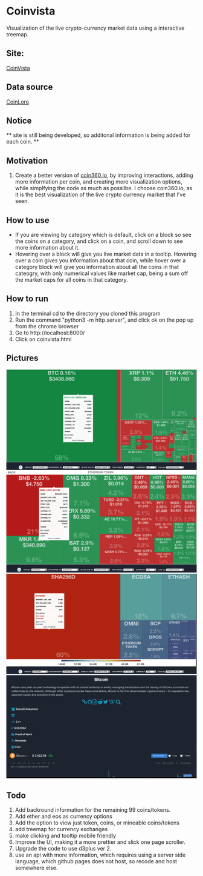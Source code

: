 # Coinvista
Visualization of the live crypto-currency market data using a interactive treemap.


Site:
-------
<a href="https://coinvista.github.io/coinvista" target="_blank" >CoinVista</a> 

Data source
------
<a href="https://api.coinlore.com/api/tickers/" target="_blank" >CoinLore</a>

Notice
-------
** site is still being developed, so additonal information is being added for each coin. **

Motivation
-----------
1. Create a better version of <a href="https://coin360.io" target="_blank" >coin360.io</a>, by improving interactions, adding more information per coin,  and creating more visualization options, while simplfying the code as much as possilbe. I choose coin360.io, as it is the best visualization of the live crypto currency market that I've seen.

How to use
-----------
* If you are viewing by category which is default, click on a block so see the coins on a category, and click on a coin, and scroll down to see more information about it. 
* Hovering over a block will give you live market data in a tooltip. Hovering over a coin gives you information about that coin, while hover over a category block will give you information about all the coins in that cateogry, with only numerical values like market cap, being a sum off the market caps for all coins in that category.

How to run
-----------
1. In the terminal cd to the directory you cloned this program
2. Run the command "python3 -m http.server", and click ok on the pop up from the chrome browser
3. Go to http://localhost:8000/
4. Click on coinvista.html

Pictures
--------
![Screenshot](1.jpg)
![Screenshot](4.jpg)
![Screenshot](2.jpg)
![Screenshot](3.jpg)








Todo
--------
1. Add backround information for the remaining 99 coins/tokens.
2. Add ether and eos as currency options
3. Add the option to view just token, coins, or mineable coins/tokens
4. add treemap for currency exchanges
5. make clicking and tooltip mobile friendly
6. Improve the UI, making it a more prettier and slick one page scroller.
7. Upgrade the code to use d3plus ver 2.
7. use an api with more information, which requires using a server side language, which github pages does not host, so recode and host somewhere else. 


